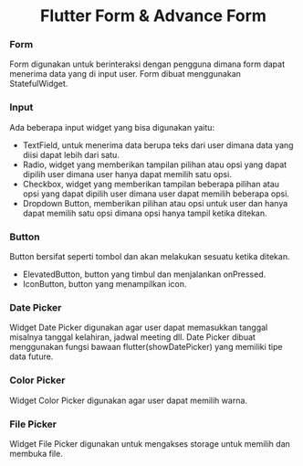 <h1><center>Flutter Form & Advance Form</center></h1>

### Form
<p>Form digunakan untuk berinteraksi dengan pengguna dimana form dapat menerima data yang di input user. Form dibuat menggunakan StatefulWidget.</p>

### Input
Ada beberapa input widget yang bisa digunakan yaitu:
- TextField, untuk menerima data berupa teks dari user dimana data yang diisi dapat lebih dari satu.
- Radio, widget yang memberikan tampilan pilihan atau opsi yang dapat dipilih user dimana user hanya dapat memilih satu opsi.
- Checkbox, widget yang memberikan tampilan beberapa pilihan atau opsi yang dapat dipilih user dimana user dapat memilih beberapa opsi.
- Dropdown Button, memberikan pilihan atau opsi untuk user dan hanya dapat memilih satu opsi dimana opsi hanya tampil ketika ditekan.

### Button
Button bersifat seperti tombol dan akan melakukan sesuatu ketika ditekan.
- ElevatedButton, button yang timbul dan menjalankan onPressed.
- IconButton, button yang menampilkan icon.

### Date Picker
<p>Widget Date Picker digunakan agar user dapat memasukkan tanggal misalnya tanggal kelahiran, jadwal meeting dll. Date Picker dibuat menggunakan fungsi bawaan flutter(showDatePicker) yang memiliki tipe data future.</p>

### Color Picker
<p>Widget Color Picker digunakan agar user dapat memilih warna.</p>

### File Picker
<p>Widget File Picker digunakan untuk mengakses storage untuk memilih dan membuka file.</p>